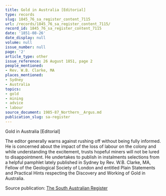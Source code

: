 ```yaml
---
title: Gold in Australia [Editorial]
type: records
slug: 1845_76_sa_register_content_7115
url: /records/1845_76_sa_register_content_7115/
record_id: 1845_76_sa_register_content_7115
date: '1851-08-26'
date_display: null
volume: null
issue_number: null
page: '2'
article_type: other
issue_reference: 26 August 1851, page 2
people_mentioned:
- Rev. W.B. Clarke, MA
places_mentioned:
- Sydney
- Australia
topics:
- gold
- mining
- advice
- labour
source_document: 1985-87_Northern__Argus.md
publication_slug: sa-register
---
```


Gold in Australia [Editorial]

The editor generally warns against rushing off without being fully informed.  He is concerned about the impact of the loss of labour on the colony and while understanding the excitement, trusts hopeful miners will not be lured to disappointment.  He undertakes to publish in instalments selections from a helpful pamphlet lately published in Sydney by Rev. W.B. Clarke, MA, Fellow of the Geological Society of London and entitled Plain Statements and Practical Hints respecting the Discovery and Working of Gold in Australia.

Source publication: [The South Australian Register](/publications/sa-register/)

